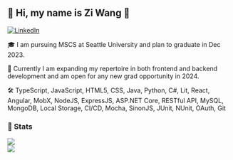 ## 👋  Hi, my name is Zi Wang 🌸

<a href="https://www.linkedin.com/in/zi-w-b7915944/"><img alt="LinkedIn" src="https://img.shields.io/badge/linkedin%20-%230077B5.svg?&style=for-the-badge&logo=linkedin&logoColor=white"/></a>

🎓 I am pursuing MSCS at Seattle University and plan to graduate in Dec 2023.

📖 Currently I am expanding my repertoire in both frontend and backend development and am open for any new grad opportunity in 2024.

🛠 TypeScript, JavaScript, HTML5, CSS, Java, Python, C#, Lit, React, Angular, MobX, NodeJS, ExpressJS, ASP.NET Core, RESTful API, MySQL, MongoDB, Local Storage, CI/CD, Mocha, SinonJS, JUnit, NUnit, OAuth, Git

### 🎳 Stats
<a href="https://github.com/zwang4-code">
<img align="center" src="https://github-readme-streak-stats.herokuapp.com/?user=zwang4-code&theme=material-palenight" />
</a><br>
<a href="https://github.com/zwang4-code">
<img align="center" src="https://github-readme-stats.vercel.app/api?username=zwang4-code&show_icons=true&theme=jolly" />
</a><br>
